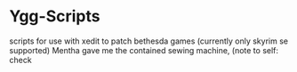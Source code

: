 # Ygg-Scripts
scripts for use with xedit to patch bethesda games (currently only skyrim se supported)
Mentha gave me the contained sewing machine, (note to self: check 
